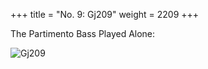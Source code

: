+++
title = "No. 9: Gj209"
weight = 2209
+++

The Partimento Bass Played Alone:

![Gj209](/img/009DurNum.jpg)
